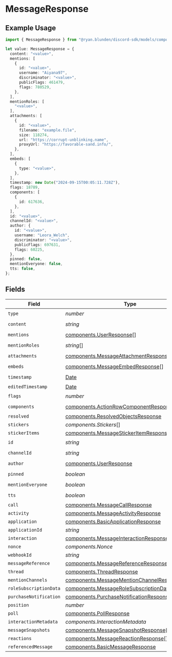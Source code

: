 # MessageResponse

## Example Usage

```typescript
import { MessageResponse } from "@ryan.blunden/discord-sdk/models/components";

let value: MessageResponse = {
  content: "<value>",
  mentions: [
    {
      id: "<value>",
      username: "Aiyana97",
      discriminator: "<value>",
      publicFlags: 461479,
      flags: 780529,
    },
  ],
  mentionRoles: [
    "<value>",
  ],
  attachments: [
    {
      id: "<value>",
      filename: "example.file",
      size: 118274,
      url: "https://corrupt-unblinking.name",
      proxyUrl: "https://favorable-sand.info/",
    },
  ],
  embeds: [
    {
      type: "<value>",
    },
  ],
  timestamp: new Date("2024-09-15T00:05:11.728Z"),
  flags: 18789,
  components: [
    {
      id: 617636,
    },
  ],
  id: "<value>",
  channelId: "<value>",
  author: {
    id: "<value>",
    username: "Leora_Welch",
    discriminator: "<value>",
    publicFlags: 697631,
    flags: 60225,
  },
  pinned: false,
  mentionEveryone: false,
  tts: false,
};
```

## Fields

| Field                                                                                                            | Type                                                                                                             | Required                                                                                                         | Description                                                                                                      |
| ---------------------------------------------------------------------------------------------------------------- | ---------------------------------------------------------------------------------------------------------------- | ---------------------------------------------------------------------------------------------------------------- | ---------------------------------------------------------------------------------------------------------------- |
| `type`                                                                                                           | *number*                                                                                                         | :heavy_check_mark:                                                                                               | N/A                                                                                                              |
| `content`                                                                                                        | *string*                                                                                                         | :heavy_check_mark:                                                                                               | N/A                                                                                                              |
| `mentions`                                                                                                       | [components.UserResponse](../../models/components/userresponse.md)[]                                             | :heavy_check_mark:                                                                                               | N/A                                                                                                              |
| `mentionRoles`                                                                                                   | *string*[]                                                                                                       | :heavy_check_mark:                                                                                               | N/A                                                                                                              |
| `attachments`                                                                                                    | [components.MessageAttachmentResponse](../../models/components/messageattachmentresponse.md)[]                   | :heavy_check_mark:                                                                                               | N/A                                                                                                              |
| `embeds`                                                                                                         | [components.MessageEmbedResponse](../../models/components/messageembedresponse.md)[]                             | :heavy_check_mark:                                                                                               | N/A                                                                                                              |
| `timestamp`                                                                                                      | [Date](https://developer.mozilla.org/en-US/docs/Web/JavaScript/Reference/Global_Objects/Date)                    | :heavy_check_mark:                                                                                               | N/A                                                                                                              |
| `editedTimestamp`                                                                                                | [Date](https://developer.mozilla.org/en-US/docs/Web/JavaScript/Reference/Global_Objects/Date)                    | :heavy_minus_sign:                                                                                               | N/A                                                                                                              |
| `flags`                                                                                                          | *number*                                                                                                         | :heavy_check_mark:                                                                                               | N/A                                                                                                              |
| `components`                                                                                                     | [components.ActionRowComponentResponse](../../models/components/actionrowcomponentresponse.md)[]                 | :heavy_check_mark:                                                                                               | N/A                                                                                                              |
| `resolved`                                                                                                       | [components.ResolvedObjectsResponse](../../models/components/resolvedobjectsresponse.md)                         | :heavy_minus_sign:                                                                                               | N/A                                                                                                              |
| `stickers`                                                                                                       | *components.Stickers*[]                                                                                          | :heavy_minus_sign:                                                                                               | N/A                                                                                                              |
| `stickerItems`                                                                                                   | [components.MessageStickerItemResponse](../../models/components/messagestickeritemresponse.md)[]                 | :heavy_minus_sign:                                                                                               | N/A                                                                                                              |
| `id`                                                                                                             | *string*                                                                                                         | :heavy_check_mark:                                                                                               | N/A                                                                                                              |
| `channelId`                                                                                                      | *string*                                                                                                         | :heavy_check_mark:                                                                                               | N/A                                                                                                              |
| `author`                                                                                                         | [components.UserResponse](../../models/components/userresponse.md)                                               | :heavy_check_mark:                                                                                               | N/A                                                                                                              |
| `pinned`                                                                                                         | *boolean*                                                                                                        | :heavy_check_mark:                                                                                               | N/A                                                                                                              |
| `mentionEveryone`                                                                                                | *boolean*                                                                                                        | :heavy_check_mark:                                                                                               | N/A                                                                                                              |
| `tts`                                                                                                            | *boolean*                                                                                                        | :heavy_check_mark:                                                                                               | N/A                                                                                                              |
| `call`                                                                                                           | [components.MessageCallResponse](../../models/components/messagecallresponse.md)                                 | :heavy_minus_sign:                                                                                               | N/A                                                                                                              |
| `activity`                                                                                                       | [components.MessageActivityResponse](../../models/components/messageactivityresponse.md)                         | :heavy_minus_sign:                                                                                               | N/A                                                                                                              |
| `application`                                                                                                    | [components.BasicApplicationResponse](../../models/components/basicapplicationresponse.md)                       | :heavy_minus_sign:                                                                                               | N/A                                                                                                              |
| `applicationId`                                                                                                  | *string*                                                                                                         | :heavy_minus_sign:                                                                                               | N/A                                                                                                              |
| `interaction`                                                                                                    | [components.MessageInteractionResponse](../../models/components/messageinteractionresponse.md)                   | :heavy_minus_sign:                                                                                               | N/A                                                                                                              |
| `nonce`                                                                                                          | *components.Nonce*                                                                                               | :heavy_minus_sign:                                                                                               | N/A                                                                                                              |
| `webhookId`                                                                                                      | *string*                                                                                                         | :heavy_minus_sign:                                                                                               | N/A                                                                                                              |
| `messageReference`                                                                                               | [components.MessageReferenceResponse](../../models/components/messagereferenceresponse.md)                       | :heavy_minus_sign:                                                                                               | N/A                                                                                                              |
| `thread`                                                                                                         | [components.ThreadResponse](../../models/components/threadresponse.md)                                           | :heavy_minus_sign:                                                                                               | N/A                                                                                                              |
| `mentionChannels`                                                                                                | [components.MessageMentionChannelResponse](../../models/components/messagementionchannelresponse.md)[]           | :heavy_minus_sign:                                                                                               | N/A                                                                                                              |
| `roleSubscriptionData`                                                                                           | [components.MessageRoleSubscriptionDataResponse](../../models/components/messagerolesubscriptiondataresponse.md) | :heavy_minus_sign:                                                                                               | N/A                                                                                                              |
| `purchaseNotification`                                                                                           | [components.PurchaseNotificationResponse](../../models/components/purchasenotificationresponse.md)               | :heavy_minus_sign:                                                                                               | N/A                                                                                                              |
| `position`                                                                                                       | *number*                                                                                                         | :heavy_minus_sign:                                                                                               | N/A                                                                                                              |
| `poll`                                                                                                           | [components.PollResponse](../../models/components/pollresponse.md)                                               | :heavy_minus_sign:                                                                                               | N/A                                                                                                              |
| `interactionMetadata`                                                                                            | *components.InteractionMetadata*                                                                                 | :heavy_minus_sign:                                                                                               | N/A                                                                                                              |
| `messageSnapshots`                                                                                               | [components.MessageSnapshotResponse](../../models/components/messagesnapshotresponse.md)[]                       | :heavy_minus_sign:                                                                                               | N/A                                                                                                              |
| `reactions`                                                                                                      | [components.MessageReactionResponse](../../models/components/messagereactionresponse.md)[]                       | :heavy_minus_sign:                                                                                               | N/A                                                                                                              |
| `referencedMessage`                                                                                              | [components.BasicMessageResponse](../../models/components/basicmessageresponse.md)                               | :heavy_minus_sign:                                                                                               | N/A                                                                                                              |